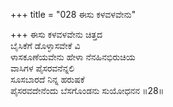 +++
title = "028 ಈಸು ಕಳವಳವೇನು"

+++
ಈಸು ಕಳವಳವೇನು ಚಿತ್ತದ  
ಬೈಸಿಕೆಗೆ ಡೊಳ್ಳಾಸವೇಕೆ ವಿ  
ಳಾಸಕೂಣೆಯವೇನು ಹೇಳಾ ನೆನಹಿನಭಿರುಚಿಯ  
ವಾಸಿಗಳ ಪೈಸರವನೆನ್ನಲಿ  
ಸೂಸಬಾರದೆ ನಿನ್ನ ಹರುಷಕೆ  
ಪೈಸರವದೇನೆಂದು ಬೆಸಗೊಂಡನು ಸುಯೋಧನನ    ॥28॥